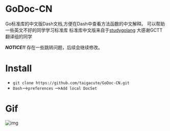 # GoDoc-CN
Go标准库的中文版Dash文档,方便在Dash中查看方法函数的中文解释。
可以帮助一些英文不好的同学学习标准库
标准库中文版来自于[studygolang](https://studygolang.com/pkgdoc)
大感谢GCTT翻译组的同学


**_NOTICE!!_** 存在一些跳转问题，后续会继续修改。
# Install
* `git clone https://github.com/taigacute/GoDoc-CN.git`
* `Dash`-->`preferences` -->`Add local DocSet`

# Gif
![img](https://github.com/taigacute/IMG/blob/master/Dash/gocn.gif)
